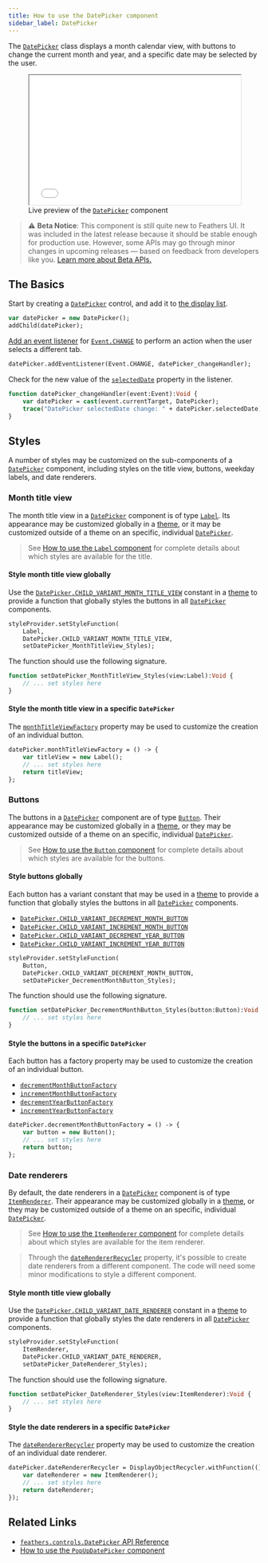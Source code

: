 ```yaml
---
title: How to use the DatePicker component
sidebar_label: DatePicker
---
```


The [`DatePicker`](https://api.feathersui.com/current/feathers/controls/DatePicker.html) class displays a month calendar view, with buttons to change the current month and year, and a specific date may be selected by the user.

<figure>
<!-- needs to be a bit taller to accomodate larger touch hit areas on mobile -->
<iframe src="/learn/haxe-openfl/samples/date-picker.html" width="100%" height="260"></iframe>
<figcaption>Live preview of the <a href="https://api.feathersui.com/current/feathers/controls/DatePicker.html"><code>DatePicker</code></a> component</figcaption>
</figure>

> ⚠️ **Beta Notice**: This component is still quite new to Feathers UI. It was included in the latest release because it should be stable enough for production use. However, some APIs may go through minor changes in upcoming releases — based on feedback from developers like you. [Learn more about Beta APIs.](./semver.md#beta-apis)

## The Basics

Start by creating a [`DatePicker`](https://api.feathersui.com/current/feathers/controls/DatePicker.html) control, and add it to [the display list](https://books.openfl.org/openfl-developers-guide/display-programming/basics-of-display-programming.html).

```haxe
var datePicker = new DatePicker();
addChild(datePicker);
```

[Add an event listener](https://books.openfl.org/openfl-developers-guide/handling-events/basics-of-handling-events.html) for [`Event.CHANGE`](https://api.openfl.org/openfl/events/Event.html#CHANGE) to perform an action when the user selects a different tab.

```haxe
datePicker.addEventListener(Event.CHANGE, datePicker_changeHandler);
```

Check for the new value of the [`selectedDate`](https://api.feathersui.com/current/feathers/controls/DatePicker.html#selectedDate) property in the listener.

```haxe
function datePicker_changeHandler(event:Event):Void {
    var datePicker = cast(event.currentTarget, DatePicker);
    trace("DatePicker selectedDate change: " + datePicker.selectedDate);
}
```

## Styles

A number of styles may be customized on the sub-components of a [`DatePicker`](https://api.feathersui.com/current/feathers/controls/DatePicker.html) component, including styles on the title view, buttons, weekday labels, and date renderers.

### Month title view

The month title view in a [`DatePicker`](https://api.feathersui.com/current/feathers/controls/DatePicker.html) component is of type [`Label`](./label.md). Its appearance may be customized globally in a [theme](./themes.md), or it may be customized outside of a theme on an specific, individual [`DatePicker`](https://api.feathersui.com/current/feathers/controls/DatePicker.html).

> See [How to use the `Label` component](./label.md#styles) for complete details about which styles are available for the title.

#### Style month title view globally

Use the [`DatePicker.CHILD_VARIANT_MONTH_TITLE_VIEW`](https://api.feathersui.com/current/feathers/controls/DatePicker.html#CHILD_VARIANT_MONTH_TITLE_VIEW) constant in a [theme](./themes.md) to provide a function that globally styles the buttons in all [`DatePicker`](https://api.feathersui.com/current/feathers/controls/DatePicker.html) components.

```haxe
styleProvider.setStyleFunction(
    Label,
    DatePicker.CHILD_VARIANT_MONTH_TITLE_VIEW,
    setDatePicker_MonthTitleView_Styles);
```

The function should use the following signature.

```haxe
function setDatePicker_MonthTitleView_Styles(view:Label):Void {
    // ... set styles here
}
```

#### Style the month title view in a specific `DatePicker`

The [`monthTitleViewFactory`](https://api.feathersui.com/current/feathers/controls/DatePicker.html#monthTitleViewFactory) property may be used to customize the creation of an individual button.

```haxe
datePicker.monthTitleViewFactory = () -> {
    var titleView = new Label();
    // ... set styles here
    return titleView;
};
```

### Buttons

The buttons in a [`DatePicker`](https://api.feathersui.com/current/feathers/controls/DatePicker.html) component are of type [`Button`](./button.md). Their appearance may be customized globally in a [theme](./themes.md), or they may be customized outside of a theme on an specific, individual [`DatePicker`](https://api.feathersui.com/current/feathers/controls/DatePicker.html).

> See [How to use the `Button` component](./button.md#styles) for complete details about which styles are available for the buttons.

#### Style buttons globally

Each button has a variant constant that may be used in a [theme](./themes.md) to provide a function that globally styles the buttons in all [`DatePicker`](https://api.feathersui.com/current/feathers/controls/DatePicker.html) components.

- [`DatePicker.CHILD_VARIANT_DECREMENT_MONTH_BUTTON`](https://api.feathersui.com/current/feathers/controls/DatePicker.html#CHILD_VARIANT_DECREMENT_MONTH_BUTTON)
- [`DatePicker.CHILD_VARIANT_INCREMENT_MONTH_BUTTON`](https://api.feathersui.com/current/feathers/controls/DatePicker.html#CHILD_VARIANT_INCREMENT_MONTH_BUTTON)
- [`DatePicker.CHILD_VARIANT_DECREMENT_YEAR_BUTTON`](https://api.feathersui.com/current/feathers/controls/DatePicker.html#CHILD_VARIANT_DECREMENT_YEAR_BUTTON)
- [`DatePicker.CHILD_VARIANT_INCREMENT_YEAR_BUTTON`](https://api.feathersui.com/current/feathers/controls/DatePicker.html#CHILD_VARIANT_INCREMENT_YEAR_BUTTON)

```haxe
styleProvider.setStyleFunction(
    Button,
    DatePicker.CHILD_VARIANT_DECREMENT_MONTH_BUTTON,
    setDatePicker_DecrementMonthButton_Styles);
```

The function should use the following signature.

```haxe
function setDatePicker_DecrementMonthButton_Styles(button:Button):Void {
    // ... set styles here
}
```

#### Style the buttons in a specific `DatePicker`

Each button has a factory property may be used to customize the creation of an individual button.

- [`decrementMonthButtonFactory`](https://api.feathersui.com/current/feathers/controls/DatePicker.html#decrementMonthButtonFactory)
- [`incrementMonthButtonFactory`](https://api.feathersui.com/current/feathers/controls/DatePicker.html#incrementMonthButtonFactory)
- [`decrementYearButtonFactory`](https://api.feathersui.com/current/feathers/controls/DatePicker.html#decrementYearButtonFactory)
- [`incrementYearButtonFactory`](https://api.feathersui.com/current/feathers/controls/DatePicker.html#incrementYearButtonFactory)

```haxe
datePicker.decrementMonthButtonFactory = () -> {
    var button = new Button();
    // ... set styles here
    return button;
};
```

### Date renderers

By default, the date renderers in a [`DatePicker`](https://api.feathersui.com/current/feathers/controls/DatePicker.html) component is of type [`ItemRenderer`](./item-renderer.md). Their appearance may be customized globally in a [theme](./themes.md), or they may be customized outside of a theme on an specific, individual [`DatePicker`](https://api.feathersui.com/current/feathers/controls/DatePicker.html).

> See [How to use the `ItemRenderer` component](./item-renderer.md#styles) for complete details about which styles are available for the item renderer.

> Through the [`dateRendererRecycler`](https://api.feathersui.com/current/feathers/controls/DatePicker.html#dateRendererRecycler) property, it's possible to create date renderers from a different component. The code will need some minor modifications to style a different component.

#### Style month title view globally

Use the [`DatePicker.CHILD_VARIANT_DATE_RENDERER`](https://api.feathersui.com/current/feathers/controls/DatePicker.html#CHILD_VARIANT_DATE_RENDERER) constant in a [theme](./themes.md) to provide a function that globally styles the date renderers in all [`DatePicker`](https://api.feathersui.com/current/feathers/controls/DatePicker.html) components.

```haxe
styleProvider.setStyleFunction(
    ItemRenderer,
    DatePicker.CHILD_VARIANT_DATE_RENDERER,
    setDatePicker_DateRenderer_Styles);
```

The function should use the following signature.

```haxe
function setDatePicker_DateRenderer_Styles(view:ItemRenderer):Void {
    // ... set styles here
}
```

#### Style the date renderers in a specific `DatePicker`

The [`dateRendererRecycler`](https://api.feathersui.com/current/feathers/controls/DatePicker.html#dateRendererRecycler) property may be used to customize the creation of an individual date renderer.

```haxe
datePicker.dateRendererRecycler = DisplayObjectRecycler.withFunction(() -> {
    var dateRenderer = new ItemRenderer();
    // ... set styles here
    return dateRenderer;
});
```

## Related Links

- [`feathers.controls.DatePicker` API Reference](https://api.feathersui.com/current/feathers/controls/DatePicker.html)
- [How to use the `PopUpDatePicker` component](./pop-up-date-picker.md)
